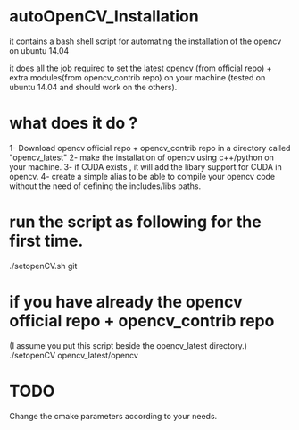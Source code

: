 # autoOpenCV_Installation
it contains a bash shell script for automating the installation of the opencv on ubuntu 14.04

it does all the job required to set the latest opencv (from official repo)  + extra modules(from opencv_contrib repo) on your machine (tested on ubuntu 14.04 and should work on the others).

# what does it do ?
1- Download opencv official repo + opencv_contrib repo in a directory called "opencv_latest"
2- make the installation of opencv using c++/python on your machine.
3- if CUDA exists , it will add the libary support for CUDA in opencv.
4- create a simple alias to be able to compile your opencv code without the need of defining the includes/libs paths.

# run the script as following for the first time.
./setopenCV.sh git

# if you have already the opencv official repo  +  opencv_contrib repo 
(I assume you put this script beside the opencv_latest directory.)
./setopenCV opencv_latest/opencv


# TODO
Change the cmake parameters according to your needs.
